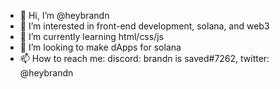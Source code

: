 - 👋 Hi, I’m @heybrandn
- 👀 I’m interested in front-end development, solana, and web3
- 🌱 I’m currently learning html/css/js
- 💞️ I’m looking to make dApps for solana
- 📫 How to reach me: discord: brandn is saved#7262, twitter: @heybrandn
